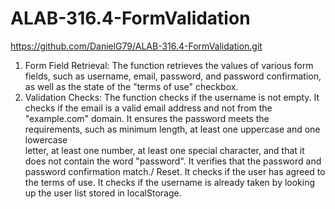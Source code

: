 # ALAB-316.4-FormValidation

https://github.com/DanielG79/ALAB-316.4-FormValidation.git

1) Form Field Retrieval: The function retrieves the values of various form fields, such as username, email, password, and password confirmation, as well as the state of the "terms of use" checkbox.
2) Validation Checks:
 The function checks if the username is not empty.
 It checks if the email is a valid email address and not from the "example.com" domain.
 It ensures the password meets the requirements, such as minimum length, at least one uppercase and one lowercase   
 letter, at least one number, at least one special character, and that it does not contain the word "password".
 It verifies that the password and password confirmation match./ Reset.
 It checks if the user has agreed to the terms of use.
 It checks if the username is already taken by looking up the user list stored in localStorage.
 

